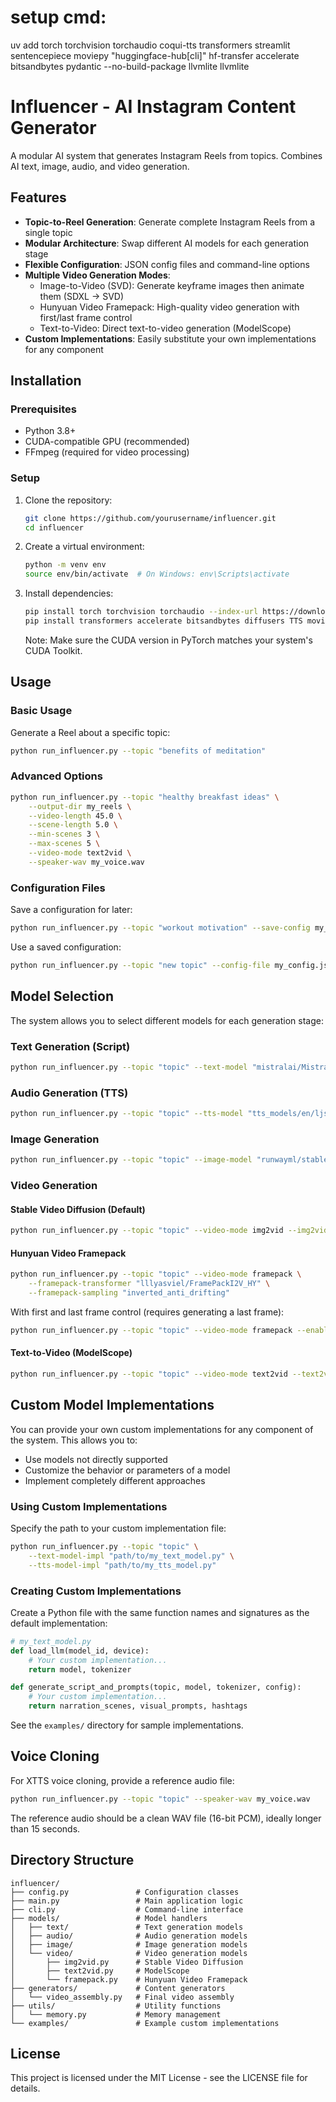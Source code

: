 # setup cmd: 
uv add torch torchvision torchaudio coqui-tts transformers streamlit sentencepiece moviepy "huggingface-hub[cli]" hf-transfer accelerate bitsandbytes pydantic --no-build-package llvmlite llvmlite

# Influencer - AI Instagram Content Generator

A modular AI system that generates Instagram Reels from topics. Combines AI text, image, audio, and video generation.

## Features

- **Topic-to-Reel Generation**: Generate complete Instagram Reels from a single topic
- **Modular Architecture**: Swap different AI models for each generation stage
- **Flexible Configuration**: JSON config files and command-line options
- **Multiple Video Generation Modes**:
  - Image-to-Video (SVD): Generate keyframe images then animate them (SDXL → SVD)
  - Hunyuan Video Framepack: High-quality video generation with first/last frame control
  - Text-to-Video: Direct text-to-video generation (ModelScope)
- **Custom Implementations**: Easily substitute your own implementations for any component

## Installation

### Prerequisites

- Python 3.8+ 
- CUDA-compatible GPU (recommended)
- FFmpeg (required for video processing)

### Setup

1. Clone the repository:
   ```bash
   git clone https://github.com/yourusername/influencer.git
   cd influencer
   ```

2. Create a virtual environment:
   ```bash
   python -m venv env
   source env/bin/activate  # On Windows: env\Scripts\activate
   ```

3. Install dependencies:
   ```bash
   pip install torch torchvision torchaudio --index-url https://download.pytorch.org/whl/cu118
   pip install transformers accelerate bitsandbytes diffusers TTS moviepy Pillow safetensors sentencepiece
   ```
   Note: Make sure the CUDA version in PyTorch matches your system's CUDA Toolkit.

## Usage

### Basic Usage

Generate a Reel about a specific topic:

```bash
python run_influencer.py --topic "benefits of meditation"
```

### Advanced Options

```bash
python run_influencer.py --topic "healthy breakfast ideas" \
    --output-dir my_reels \
    --video-length 45.0 \
    --scene-length 5.0 \
    --min-scenes 3 \
    --max-scenes 5 \
    --video-mode text2vid \
    --speaker-wav my_voice.wav
```

### Configuration Files

Save a configuration for later:

```bash
python run_influencer.py --topic "workout motivation" --save-config my_config.json
```

Use a saved configuration:

```bash
python run_influencer.py --topic "new topic" --config-file my_config.json
```

## Model Selection

The system allows you to select different models for each generation stage:

### Text Generation (Script)
```bash
python run_influencer.py --topic "topic" --text-model "mistralai/Mistral-7B-Instruct-v0.2"
```

### Audio Generation (TTS)
```bash
python run_influencer.py --topic "topic" --tts-model "tts_models/en/ljspeech/tacotron2-DDC"
```

### Image Generation
```bash
python run_influencer.py --topic "topic" --image-model "runwayml/stable-diffusion-v1-5"
```

### Video Generation

#### Stable Video Diffusion (Default)
```bash
python run_influencer.py --topic "topic" --video-mode img2vid --img2vid-model "stabilityai/stable-video-diffusion-img2vid-xt"
```

#### Hunyuan Video Framepack
```bash
python run_influencer.py --topic "topic" --video-mode framepack \
    --framepack-transformer "lllyasviel/FramePackI2V_HY" \
    --framepack-sampling "inverted_anti_drifting"
```

With first and last frame control (requires generating a last frame):
```bash
python run_influencer.py --topic "topic" --video-mode framepack --enable-last-frame
```

#### Text-to-Video (ModelScope)
```bash
python run_influencer.py --topic "topic" --video-mode text2vid --text2vid-model "damo-vilab/text-to-video-ms-1.7b"
```

## Custom Model Implementations

You can provide your own custom implementations for any component of the system. This allows you to:

- Use models not directly supported
- Customize the behavior or parameters of a model
- Implement completely different approaches

### Using Custom Implementations

Specify the path to your custom implementation file:

```bash
python run_influencer.py --topic "topic" \
    --text-model-impl "path/to/my_text_model.py" \
    --tts-model-impl "path/to/my_tts_model.py"
```

### Creating Custom Implementations

Create a Python file with the same function names and signatures as the default implementation:

```python
# my_text_model.py
def load_llm(model_id, device):
    # Your custom implementation...
    return model, tokenizer

def generate_script_and_prompts(topic, model, tokenizer, config):
    # Your custom implementation...
    return narration_scenes, visual_prompts, hashtags
```

See the `examples/` directory for sample implementations.

## Voice Cloning

For XTTS voice cloning, provide a reference audio file:

```bash
python run_influencer.py --topic "topic" --speaker-wav my_voice.wav
```

The reference audio should be a clean WAV file (16-bit PCM), ideally longer than 15 seconds.

## Directory Structure

```
influencer/
├── config.py               # Configuration classes
├── main.py                 # Main application logic
├── cli.py                  # Command-line interface
├── models/                 # Model handlers
│   ├── text/               # Text generation models
│   ├── audio/              # Audio generation models
│   ├── image/              # Image generation models
│   └── video/              # Video generation models
│       ├── img2vid.py      # Stable Video Diffusion
│       ├── text2vid.py     # ModelScope
│       └── framepack.py    # Hunyuan Video Framepack
├── generators/             # Content generators
│   └── video_assembly.py   # Final video assembly
├── utils/                  # Utility functions
│   └── memory.py           # Memory management
└── examples/               # Example custom implementations
```

## License

This project is licensed under the MIT License - see the LICENSE file for details.
